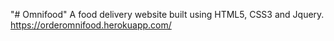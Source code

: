 "# Omnifood" 
A food delivery website built using HTML5, CSS3 and Jquery.
https://orderomnifood.herokuapp.com/
